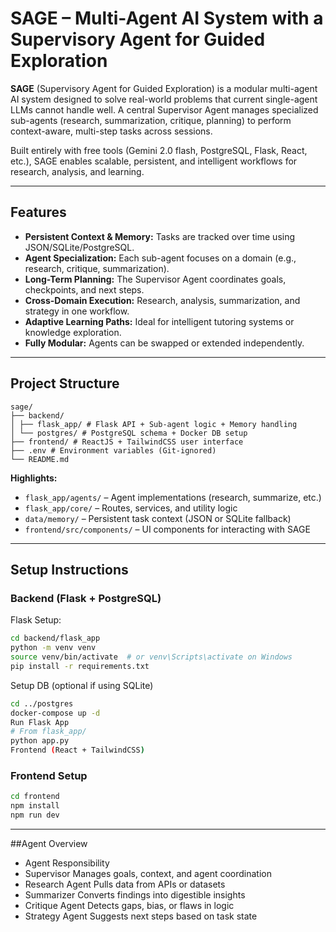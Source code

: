 # SAGE – Multi-Agent AI System with a Supervisory Agent for Guided Exploration

**SAGE** (Supervisory Agent for Guided Exploration) is a modular multi-agent AI system designed to solve real-world problems that current single-agent LLMs cannot handle well. A central Supervisor Agent manages specialized sub-agents (research, summarization, critique, planning) to perform context-aware, multi-step tasks across sessions.

Built entirely with free tools (Gemini 2.0 flash, PostgreSQL, Flask, React, etc.), SAGE enables scalable, persistent, and intelligent workflows for research, analysis, and learning.

---

## Features

- **Persistent Context & Memory:** Tasks are tracked over time using JSON/SQLite/PostgreSQL.
- **Agent Specialization:** Each sub-agent focuses on a domain (e.g., research, critique, summarization).
- **Long-Term Planning:** The Supervisor Agent coordinates goals, checkpoints, and next steps.
- **Cross-Domain Execution:** Research, analysis, summarization, and strategy in one workflow.
- **Adaptive Learning Paths:** Ideal for intelligent tutoring systems or knowledge exploration.
- **Fully Modular:** Agents can be swapped or extended independently.

---

## Project Structure
```text
sage/
├── backend/
│ ├── flask_app/ # Flask API + Sub-agent logic + Memory handling
│ └── postgres/ # PostgreSQL schema + Docker DB setup
├── frontend/ # ReactJS + TailwindCSS user interface
├── .env # Environment variables (Git-ignored)
└── README.md
```

**Highlights:**
- `flask_app/agents/` – Agent implementations (research, summarize, etc.)
- `flask_app/core/` – Routes, services, and utility logic
- `data/memory/` – Persistent task context (JSON or SQLite fallback)
- `frontend/src/components/` – UI components for interacting with SAGE

---

## Setup Instructions

### Backend (Flask + PostgreSQL)
Flask Setup:
```bash
cd backend/flask_app
python -m venv venv
source venv/bin/activate  # or venv\Scripts\activate on Windows
pip install -r requirements.txt
```
Setup DB (optional if using SQLite)
```bash
cd ../postgres
docker-compose up -d
Run Flask App
# From flask_app/
python app.py
Frontend (React + TailwindCSS)
```
### Frontend Setup
```bash
cd frontend
npm install
npm run dev
```

---

##Agent Overview
- Agent	Responsibility
- Supervisor	Manages goals, context, and agent coordination
- Research Agent	Pulls data from APIs or datasets
- Summarizer	Converts findings into digestible insights
- Critique Agent	Detects gaps, bias, or flaws in logic
- Strategy Agent	Suggests next steps based on task state
